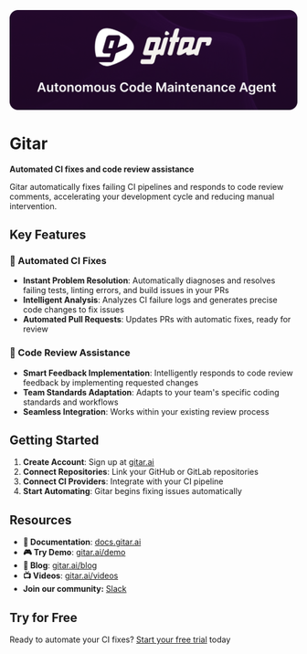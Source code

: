 <div align="center">

[![gitar](https://raw.githubusercontent.com/gitarcode/.github/main/assets/gitar-profile.png)](https://gitar.ai)

</div>

# Gitar

**Automated CI fixes and code review assistance**

Gitar automatically fixes failing CI pipelines and responds to code review comments, accelerating your development cycle and reducing manual intervention.

## Key Features

### 🔧 Automated CI Fixes
- **Instant Problem Resolution**: Automatically diagnoses and resolves failing tests, linting errors, and build issues in your PRs
- **Intelligent Analysis**: Analyzes CI failure logs and generates precise code changes to fix issues
- **Automated Pull Requests**: Updates PRs with automatic fixes, ready for review

### 💬 Code Review Assistance  
- **Smart Feedback Implementation**: Intelligently responds to code review feedback by implementing requested changes
- **Team Standards Adaptation**: Adapts to your team's specific coding standards and workflows
- **Seamless Integration**: Works within your existing review process

## Getting Started

1. **Create Account**: Sign up at [gitar.ai](https://gitar.ai)
2. **Connect Repositories**: Link your GitHub or GitLab repositories
3. **Connect CI Providers**: Integrate with your CI pipeline
4. **Start Automating**: Gitar begins fixing issues automatically

## Resources

- **📖 Documentation**: [docs.gitar.ai](https://docs.gitar.ai)
- **🎮 Try Demo**: [gitar.ai/demo](https://gitar.ai/demo)
- **📝 Blog**: [gitar.ai/blog](https://gitar.ai/blog)
- **📺 Videos**: [gitar.ai/videos](https://gitar.ai/videos)
- **Join our community:** [Slack](https://join.slack.com/t/gitarcommunity/shared_invite/zt-2v9b1j0mt-mrdX5WRUK0txQ8YLkO9TPw)

## Try for Free

Ready to automate your CI fixes? [Start your free trial](https://gitar.ai) today
